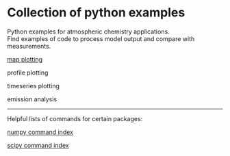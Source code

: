 # Collection of python examples
<!--
.. title: Python examples for atmospheric chemistry
.. date: 2020-03-26
.. tags: atmospheric chemistry python examples gallery
.. description: Based off the Unidata one-stop shop for Python in atmospheric science and meteorology
.. author: rrb
-->

Python examples for atmospheric chemistry applications.<br>
Find examples of code to process model output and compare with measurements.

[map plotting](map_plotting.md)

profile plotting

timeseries plotting

emission analysis

------------------------------
Helpful lists of commands for certain packages:

[numpy command index](https://numpy.org/doc/stable/genindex.html)

[scipy command index](https://docs.scipy.org/doc/scipy/reference/genindex.html)


